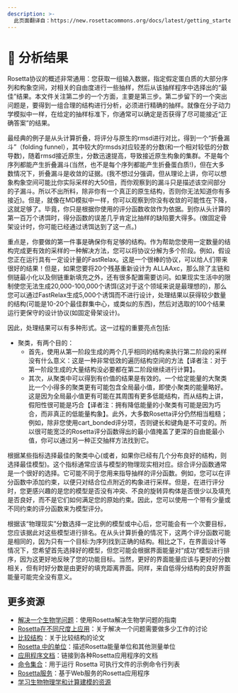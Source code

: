 ```yaml
---
description: >-
  此页面翻译自：https://new.rosettacommons.org/docs/latest/getting_started/Analyzing-Results
---
```


# 😤 分析结果

Rosetta协议的概述非常通用：您获取一组输入数据，指定假定蛋白质的大部分序列和构象空间，对相关的自由度进行一些抽样，然后从该抽样程序中选择出的“最佳”结果。本文件关注第二步的一个方面，主要是第三步。第二步留下的一个突出问题是，要得到一组合理的结构进行分析，必须进行精确的抽样。就像在分子动力学模拟中一样，在给定的抽样标准下，你通常可以确定是否获得了尽可能接近“正确答案”的结果。

最经典的例子是从头计算折叠，将评分与原生的rmsd进行对比，得到一个“折叠漏斗”（folding funnel），其中较大的rmsds对应较差的分数(和一个相对较低的分数导数)，随着rmsd接近原生，分数迅速提高，导致接近原生构象的集群。不是每个序列都能产生折叠漏斗(当然，也不是每个序列都能产生折叠蛋白质!)，但在大多数情况下，折叠漏斗是收敛的证据。(我不想过分强调，但从理论上讲，你可以想象构象空间可能比你实际采样的大50倍，而你观察到的漏斗只是描述该空间部分的子漏斗。所以不出所料，除非你有一个真正的原生结构，否则你无法知道你有多接近)。但是，就像在MD模拟中一样，你可以观察到你没有收敛的可能性在下降，这就足够了。毕竟，你只是根据你使用的评分函数收敛作为依据。到你从头计算的第一百万个诱饵时，得分函数的误差几乎肯定比抽样的缺陷要大得多。(做固定骨架设计时，你可能已经通过诱饵达到了这一点。)

重点是，你要做的第一件事是确保你有足够的结构。作为帮助您使用一定数量的结构完成更有效的采样的一种解决方法，您可以将协议分解为多个阶段。例如，假设您正在运行具有一定设计量的FastRelax。这是一个很棒的协议，可以给人们带来很好的结果！但是，如果您要将20个残基重新设计为 ALLAAxc，那么除了主链和侧链最小化以及侧链重新填充之外，还有很多配置需要访问。如果现实生活中的限制使您无法生成20,000-100,000个诱饵(这对于这个领域来说是最理想的)，那么您可以通过FastRelax生成5,000个诱饵而不进行设计，处理结果以获得较少数量的结构(可能是10-20个最佳群集中心，或类似的东西)，然后对选取的100个结果运行更保守的设计协议(如固定骨架设计)。

因此，处理结果可以有多种形式。这一过程的重要亮点包括:

* 聚类，有两个目的：
  * 首先，使用从第一阶段生成的两个几乎相同的结构来执行第二阶段的采样没有什么意义：这是一种非常低效的遍历结构空间的方法【译者注：对于第一阶段生成的大量结构没必要都在第二阶段继续进行计算】。
  * 其次，从聚类中可以得到有价值的结果是有效的。一个给定能量的大聚类比一个小得多的聚类更有可能包含全局最小值，即使小聚类的能量略好。这是因为全局最小值更有可能在其周围有更多低能结构，而从结构上讲，假阳性很可能是巧合【译者注：拥有降低能量的小聚类有可能是因为巧合，而非真正的低能量构象】。此外，大多数Rosetta评分仍然相当粗糙；例如，除非您使用cart\_bonded评分项，否则键长和键角是不可变的。所以很可能宽泛的Rosetta评分函数得出的最小值掩盖了更深的自由能最小值，你可以通过另一种正交抽样方法找到它。

根据某些指标选择最佳的聚类中心(或者，如果你已经有几个分布良好的结构，则选择最佳模型)。这个指标通常应该与模型的物理现实相对应。综合评分函数通常是一个很好的选择。它可能不同于您用来指导抽样的评分函数。例如，您可以在评分函数中添加约束，以便只对结合位点附近的构象进行采样。但是，在进行评分时，您更感兴趣的是您的模型是否没有冲突、不良的旋转异构体是否很少以及填充是否良好，而不是它们如何满足您的原始约束。因此，您可以使用一个带有少量或不同约束的评分函数来为模型评分。

根据该“物理现实”分数选择一定比例的模型或中心后，您可能会有一个次要目标，您应该据此对这些模型进行排名。在从头计算折叠的情况下，这两个评分函数可能是相同的，因为只有一个目标:为序列找到正确的结构。相比之下，在界面设计等情况下，您希望首先选择好的模型，但您可能会根据界面能量对“成功”模型进行排序，因为这更好地反映了您的功能目标。当然，更好的界面能量应该与更好的分数相关，但有时好分数是由更好的填充距离界面。同样，来自低得分结构的良好界面能量可能完全没有意义。

## 更多资源

* [解决一个生物学问题](解决一个生物学问题.md)：使用Rosetta解决生物学问题的指南
* [Rosetta在不同尺度上应用](https://new.rosettacommons.org/docs/latest/getting\_started/Rosetta-on-different-scales)：关于解决一个问题需要做多少工作的讨论
* [比较结构](https://new.rosettacommons.org/docs/latest/getting\_started/Comparing-Structures)：关于比较结构的论文
* [Rosetta 中的单位](https://new.rosettacommons.org/docs/latest/rosetta\_basics/Units-in-Rosetta)：描述Rosetta能量单位和其他测量单位
* [应用程序文档](https://new.rosettacommons.org/docs/latest/application\_documentation/Application-Documentation)：链接到各种Rosetta应用程序的文档
* [命令集合](https://new.rosettacommons.org/docs/latest/application\_documentation/commands-collection)：用于运行 Rosetta 可执行文件的示例命令行列表
* [Rosetta服务](https://new.rosettacommons.org/docs/latest/Rosetta-Servers)：基于Web服务的Rosetta应用程序
* [学习生物物理学和计算建模的资源](学习生物物理学.md)

